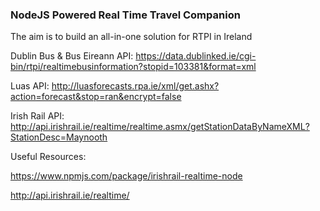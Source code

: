 ### NodeJS Powered Real Time Travel Companion

The aim is to build an all-in-one solution for RTPI in Ireland

Dublin Bus & Bus Eireann API: https://data.dublinked.ie/cgi-bin/rtpi/realtimebusinformation?stopid=103381&format=xml


Luas API: http://luasforecasts.rpa.ie/xml/get.ashx?action=forecast&stop=ran&encrypt=false


Irish Rail API: http://api.irishrail.ie/realtime/realtime.asmx/getStationDataByNameXML?StationDesc=Maynooth




Useful Resources:

https://www.npmjs.com/package/irishrail-realtime-node

http://api.irishrail.ie/realtime/
